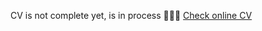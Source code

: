 CV is not complete yet, is in process 👨🏻‍💻
[Check online CV](https://muratx10.github.io/rsschool-2019Q1-cv)

